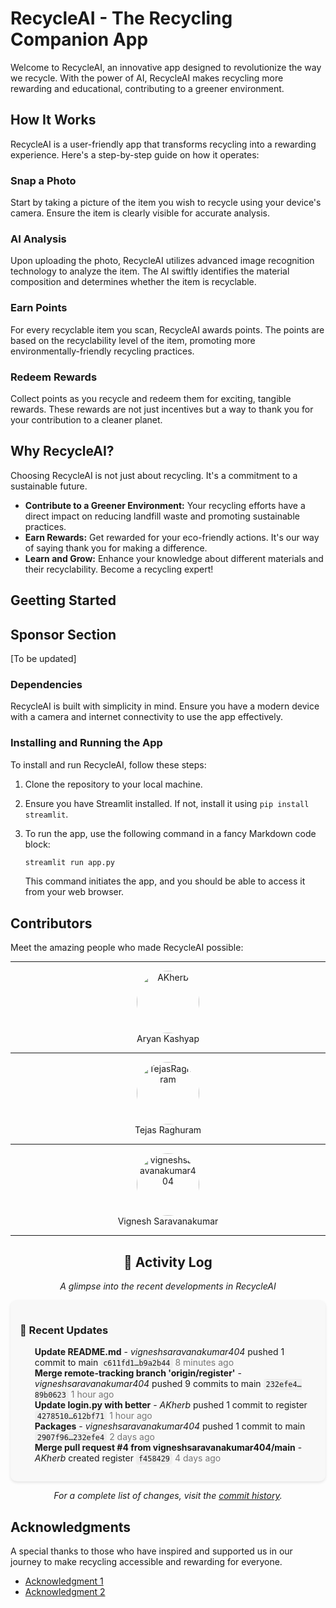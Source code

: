 # RecycleAI - The Recycling Companion App

Welcome to RecycleAI, an innovative app designed to revolutionize the way we recycle. With the power of AI, RecycleAI makes recycling more rewarding and educational, contributing to a greener environment.

## How It Works

RecycleAI is a user-friendly app that transforms recycling into a rewarding experience. Here's a step-by-step guide on how it operates:

### Snap a Photo

Start by taking a picture of the item you wish to recycle using your device's camera. Ensure the item is clearly visible for accurate analysis.

### AI Analysis

Upon uploading the photo, RecycleAI utilizes advanced image recognition technology to analyze the item. The AI swiftly identifies the material composition and determines whether the item is recyclable.

### Earn Points

For every recyclable item you scan, RecycleAI awards points. The points are based on the recyclability level of the item, promoting more environmentally-friendly recycling practices.

### Redeem Rewards

Collect points as you recycle and redeem them for exciting, tangible rewards. These rewards are not just incentives but a way to thank you for your contribution to a cleaner planet.

## Why RecycleAI?

Choosing RecycleAI is not just about recycling. It's a commitment to a sustainable future.

- **Contribute to a Greener Environment:** Your recycling efforts have a direct impact on reducing landfill waste and promoting sustainable practices.
- **Earn Rewards:** Get rewarded for your eco-friendly actions. It's our way of saying thank you for making a difference.
- **Learn and Grow:** Enhance your knowledge about different materials and their recyclability. Become a recycling expert!

## Geetting Started

## Sponsor Section

[To be updated]

### Dependencies

RecycleAI is built with simplicity in mind. Ensure you have a modern device with a camera and internet connectivity to use the app effectively.

### Installing and Running the App

To install and run RecycleAI, follow these steps:

1. Clone the repository to your local machine.
2. Ensure you have Streamlit installed. If not, install it using `pip install streamlit`.
3. To run the app, use the following command in a fancy Markdown code block:

   ```bash
   streamlit run app.py
   ```

   This command initiates the app, and you should be able to access it from your web browser.

## Contributors

Meet the amazing people who made RecycleAI possible:

---

<div align="center">

<img src="https://avatars.githubusercontent.com/u/62579368?v=4" alt="AKherb" style="width: 100px; height: 100px; border-radius: 50%;" />
<br>
Aryan Kashyap

---

<img src="https://avatars.githubusercontent.com/u/81490748?v=4" alt="TejasRaghuram" style="width: 100px; height: 100px; border-radius: 50%;" />
<br>
Tejas Raghuram

---

<img src="https://avatars.githubusercontent.com/u/74271045?v=4" alt="vigneshsaravanakumar404" style="width: 100px; height: 100px; border-radius: 50%;" />
<br>
Vignesh Saravanakumar

</div>

---
<h2 align="center">🔄 Activity Log</h2>

<p align="center">
<em>A glimpse into the recent developments in RecycleAI</em>
</p>

<div style="background-color: #f8f8f8; padding: 15px; border-radius: 10px; box-shadow: 0 2px 4px rgba(0,0,0,0.1);">

<h3>🚀 Recent Updates</h3>

<ul style="list-style-type: none;">
  <li><strong>Update README.md</strong> - <em>vigneshsaravanakumar404</em> pushed 1 commit to main <code style="background-color: #eee; padding: 2px 4px; border-radius: 4px;">c611fd1…b9a2b44</code> <span style="color: #777;">8 minutes ago</span></li>

  <li><strong>Merge remote-tracking branch 'origin/register'</strong> - <em>vigneshsaravanakumar404</em> pushed 9 commits to main <code style="background-color: #eee; padding: 2px 4px; border-radius: 4px;">232efe4…89b0623</code> <span style="color: #777;">1 hour ago</span></li>

  <li><strong>Update login.py with better</strong> - <em>AKherb</em> pushed 1 commit to register <code style="background-color: #eee; padding: 2px 4px; border-radius: 4px;">4278510…612bf71</code> <span style="color: #777;">1 hour ago</span></li>

  <li><strong>Packages</strong> - <em>vigneshsaravanakumar404</em> pushed 1 commit to main <code style="background-color: #eee; padding: 2px 4px; border-radius: 4px;">2907f96…232efe4</code> <span style="color: #777;">2 days ago</span></li>

  <li><strong>Merge pull request #4 from vigneshsaravanakumar404/main</strong> - <em>AKherb</em> created register <code style="background-color: #eee; padding: 2px 4px; border-radius: 4px;">f458429</code> <span style="color: #777;">4 days ago</span></li>

  <!-- Add more list items as needed -->
</ul>

</div>

<p align="center">
  <em>For a complete list of changes, visit the <a href="https://github.com/vigneshsaravanakumar404/RecycleAI/commits/main">commit history</a>.</em>
</p>


## Acknowledgments

A special thanks to those who have inspired and supported us in our journey to make recycling accessible and rewarding for everyone.

- [Acknowledgment 1](link-to-source)
- [Acknowledgment 2](link-to-source)
